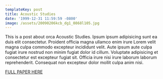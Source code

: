 ```yaml
---
templateKey: post
title: Acoustic Studies
date: '1999-12-31 11:59:59 -0800'
image: /assets/20090206kcb_dg1_0868l105.jpg
---
```


This is a post about orca Acoustic Studies. Ipsum ipsum adipisicing sunt ea duis elit consectetur. Proident officia magna ullamco enim irure Lorem velit magna culpa commodo excepteur incididunt velit. Aute ipsum aute culpa fugiat irure nostrud non minim fugiat dolor id cillum. Voluptate adipisicing et consectetur est excepteur fugiat sit. Officia irure nisi irure laborum laborum reprehenderit. Consequat non excepteur dolor mollit culpa anim nisi.

<a href="PDF/Rorqual whale genomic sequencing.pdf">
FULL PAPER HERE
</a>
</p>
